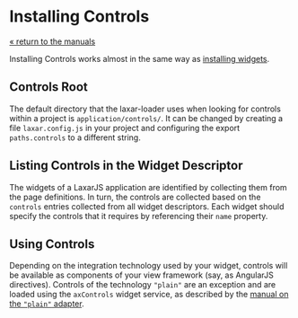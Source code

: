 # Installing Controls

[« return to the manuals](index.md)

Installing Controls works almost in the same way as [installing widgets](./installing_widgets.md).


## Controls Root

The default directory that the laxar-loader uses when looking for controls within a project is `application/controls/`.
It can be changed by creating a file `laxar.config.js` in your project and configuring the export `paths.controls` to a different string.


## Listing Controls in the Widget Descriptor

The widgets of a LaxarJS application are identified by collecting them from the page definitions.
In turn, the controls are collected based on the `controls` entries collected from all widget descriptors.
Each widget should specify the controls that it requires by referencing their `name` property.


## Using Controls

Depending on the integration technology used by your widget, controls will be available as components of your view framework (say, as AngularJS directives).
Controls of the technology `"plain"` are an exception and are loaded using the `axControls` widget service, as described by the [manual on the `"plain"` adapter](plain_adapter.md).

